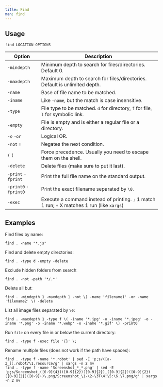 ```yaml
---
title: Find
man: find
---
```


## Usage

```shell
find LOCATION OPTIONS
```

| Option | Description |
| --- | --- |
| `-mindepth` | Minimum depth to search for files/directories. Default 0. |
| `-maxdepth` | Maximum depth to search for files/directories. Default is unlimited depth. |
| `-name` | Base of file name to be matched. |
| `-iname` | Like `-name`, but the match is case insensitive. |
| `-type` | File type to be matched. `d` for directory, `f` for file, `l` for symbolic link. |
| `-empty` | File is empty and is either a regular file or a directory. |
| `-o` `-or` | Logical OR. |
| `-not` `!` | Negates the next condition. |
| `(` `)` | Force precedence. Usually you need to escape them on the shell. |
| `-delete` | Delete files (make sure to put it last). |
| `-print` `-fprint` | Print the full file name on the standard output. |
| `-print0` `-fprint0` | Print the exact filename separated by `\0`. |
| `-exec` | Execute a command instead of printing. `;` 1 match 1 run; `+` X matches 1 run (like `xargs`) |

## Examples

Find files by name:

```shell
find . -name "*.js"
```

Find and delete empty directories:

```shell
find . -type d -empty -delete
```

Exclude hidden folders from search:

```shell
find . -not -path '*/.*'
```

Delete all but:

```shell
find . -mindepth 1 -maxdepth 1 -not \( -name 'filename1' -or -name 'filename2' \) -delete
```

List all image files separated by `\0`:

```shell
find . -maxdepth 1 -type f \( -iname '*.jpg' -o -iname '*.jpeg' -o -iname '*.png' -o -iname '*.webp' -o -iname '*.gif' \) -print0
```

Run `file` on every file in or below the current directory:

```shell
find . -type f -exec file '{}' \;
```

Rename multiple files (does not work if the path have spaces):

```shell
find . -type f -name '*.robot' | sed -E 'p;s/([a-z_]).robot/\1.resource/g' | xargs -n 2 mv
find . -type f -name 'Screenshot_*_*.png' | sed -E 'p;s/Screenshot_([0-9]{4})([0-9]{2})([0-9]{2})_([0-9]{2})([0-9]{2})([0-9]{2})([0-9]+)\.png/Screenshot_\1-\2-\3T\4:\5:\6.\7.png/g' | xargs -n 2 mv
```
